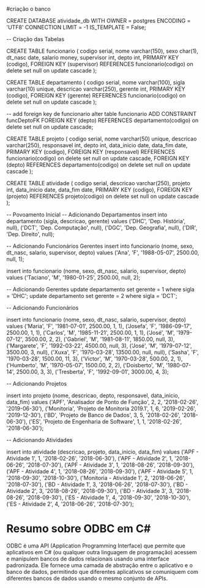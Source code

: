  
 #criação o banco

 CREATE DATABASE atividade_db
    WITH
    OWNER = postgres
    ENCODING = 'UTF8'
    CONNECTION LIMIT = -1
    IS_TEMPLATE = False;


-- Criação das Tabelas

CREATE TABLE funcionario (
	codigo serial,
	nome varchar(150),
	sexo char(1),
	dt_nasc date,
	salario money,
	supervisor int,
	depto int,
	PRIMARY KEY (codigo),
	FOREIGN KEY (supervisor) REFERENCES funcionario(codigo) on delete set null on update cascade
);

CREATE TABLE departamento (
	codigo serial,
    nome varchar(100),
	sigla varchar(10) unique,
	descricao varchar(250),
	gerente int,
	PRIMARY KEY (codigo),
	FOREIGN KEY (gerente) REFERENCES funcionario(codigo) on delete set null on update cascade
);

-- add foreign key de funcionario
alter table funcionario ADD CONSTRAINT funcDeptoFK FOREIGN KEY (depto) REFERENCES departamento(codigo) on delete set null on update cascade;

CREATE TABLE projeto (
	codigo serial,
	nome varchar(50) unique,
	descricao varchar(250),
	responsavel int,
	depto int,
	data_inicio date,
	data_fim date,
	PRIMARY KEY (codigo),
	FOREIGN KEY (responsavel) REFERENCES funcionario(codigo) on delete set null on update cascade,
	FOREIGN KEY (depto) REFERENCES departamento(codigo) on delete set null on update cascade
);

CREATE TABLE atividade (
	codigo serial,
	descricao varchar(250),
	projeto int,
	data_inicio date,
	data_fim date,
	PRIMARY KEY (codigo),
	FOREIGN KEY (projeto) REFERENCES projeto(codigo) on delete set null on update cascade
);


-- Povoamento Inicial
-- Adicionando Departamentos
insert into departamento
(sigla, descricao, gerente) values
('DHC', 'Dep. História', null),
('DCT', 'Dep. Computação', null),
('DGC', 'Dep. Geografia', null),
('DIR', 'Dep. Direito', null);

-- Adicionando Funcionários Gerentes
insert into funcionario
(nome, sexo, dt_nasc, salario, supervisor, depto)
values ('Ana', 'F', '1988-05-07', 2500.00, null, 1);

insert into funcionario
(nome, sexo, dt_nasc, salario, supervisor, depto)
values ('Taciano', 'M', '1980-01-25', 2500.00, null, 2);

-- Adicionando Gerentes
update departamento set gerente = 1 where sigla = 'DHC';
update departamento set gerente = 2 where sigla = 'DCT';

-- Adicionando Funcionários

insert into funcionario
(nome, sexo, dt_nasc, salario, supervisor, depto)
values
('Maria', 'F', '1981-07-01', 2500.00, 1, 1),
('Josefa', 'F', '1986-09-17', 2500.00, 1, 1),
('Carlos', 'M', '1985-11-21', 2500.00, 1, 1),
('José', 'M', '1979-07-12', 3500.00, 2, 2),
('Gabriel', 'M', '1981-08-11', 1850.00, null, 3),
('Margarete', 'F', '1992-03-22', 4500.00, null, 3),
('José', 'M', '1979-07-12', 3500.00, 3, null),
('Xuxa', 'F', '1970-03-28', 13500.00, null, null),
('Sasha', 'F', '1970-03-28', 1500.00, 11, 3),
('Victor', 'M', '1970-03-28', 500.00, 2, 1),
('Humberto', 'M', '1970-05-07', 1500.00, 2, 2),
('Doisberto', 'M', '1980-07-14', 2500.00, 3, 3),
('Tresberta', 'F', '1992-09-01', 3000.00, 4, 3);

-- Adicionando Projetos

insert into projeto
(nome, descricao, depto, responsavel, data_inicio, data_fim)
values
('APF', 'Analisador de Ponto de Função', 2, 2, '2018-02-26', '2019-06-30'),
('Monitoria', 'Projeto de Monitoria 2019.1', 1, 6, '2019-02-26', '2019-12-30'),
('BD', 'Projeto de Banco de Dados', 3, 5, '2018-02-26', '2018-06-30'),
('ES', 'Projeto de Engenharia de Software', 1, 1, '2018-02-26', '2018-06-30');

-- Adicionando Atividades

insert into atividade
(descricao, projeto, data_inicio, data_fim)
values
('APF - Atividade 1', 1, '2018-02-26', '2018-06-30'),
('APF - Atividade 2', 1, '2018-06-26', '2018-07-30'),
('APF - Atividade 3', 1, '2018-08-26', '2018-09-30'),
('APF - Atividade 4', 1, '2018-08-26', '2018-09-30'),
('APF - Atividade 5', 1, '2018-09-30', '2018-10-30'),
('Monitoria - Atividade 1', 2, '2018-06-26', '2018-07-30'),
('BD - Atividade 1', 3, '2018-06-26', '2018-07-30'),
('BD - Atividade 2', 3, '2018-08-26', '2018-09-30'),
('BD - Atividade 3', 3, '2018-08-26', '2018-09-30'),
('ES - Atividade 1', 4, '2018-09-30', '2018-10-30'),
('ES - Atividade 2', 4, '2018-06-26', '2018-07-30');

# Resumo sobre ODBC em C# 

ODBC é uma API (Application Programming Interface) que permite que aplicativos em C# (ou qualquer outra linguagem de programação) acessem e manipulem bancos de dados relacionais usando uma interface padronizada. Ele fornece uma camada de abstração entre o aplicativo e o banco de dados, permitindo que diferentes aplicativos se comuniquem com diferentes bancos de dados usando o mesmo conjunto de APIs.